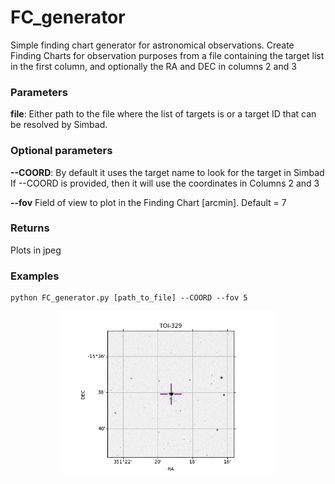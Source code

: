 # FC_generator
Simple finding chart generator for astronomical observations. Create Finding Charts for observation purposes from a file containing the target list in the first column, and optionally the RA and DEC in columns 2 and 3 

### Parameters

**file**:    Either path to the file where the list of targets is or a target ID 
	 that can be resolved by Simbad.

### Optional parameters

**--COORD**:    By default it uses the target name to look for the target in Simbad
            If --COORD is provided, then it will use the coordinates in 
            Columns 2 and 3

**--fov**       Field of view to plot in the Finding Chart [arcmin]. Default = 7 

### Returns

Plots in jpeg 


### Examples
```
python FC_generator.py [path_to_file] --COORD --fov 5
```

<p align="center">
  <img src="example.jpg" width="350" title="Example FC">
</p>